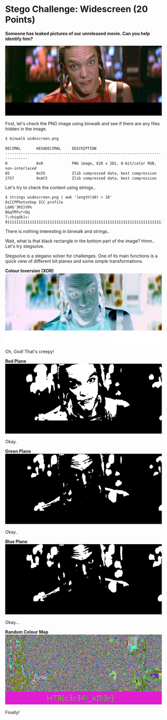 # Stego Challenge: Widescreen (20 Points)

**Someone has leaked pictures of our unreleased movie. Can you help identify him?**

<img src="widescreen.png">

First, let's check the PNG image using binwalk and see if there are any files hidden in the image.

```
$ binwalk widescreen.png 

DECIMAL       HEXADECIMAL     DESCRIPTION
--------------------------------------------------------------------------------
0             0x0             PNG image, 628 x 281, 8-bit/color RGB, non-interlaced
85            0x55            Zlib compressed data, best compression
2757          0xAC5           Zlib compressed data, best compression
```

Let's try to check the content using strings..

```
$ strings widescreen.png | awk 'length($0) > 10'
OiCCPPhotoshop ICC profile
L&H$'3KS}V9%
B&qTMfu*<Qq
7;<hiqXb]=:
0111111111111111111111111111111111111111111111111111111111111111111111111111111111111111111111
```

There is nothing interesting in binwalk and strings..

Wait, what is that black rectangle in the bottom part of the image? Hmm.. Let's try stegsolve.

Stegsolve is a stegano solver for challenges. One of its main functions is a quick view of different bit planes and some simple transformations.

**Colour Inversion (XOR)**
<img src="colour-inversion-xor.png">

Oh, God! That's creepy!

**Red Plane**
<img src="red-plane.png">

Okay.

**Green Plane**
<img src="green-plane.png">

Okay..

**Blue Plane**
<img src="blue-plane.png">

Okay...

**Random Colour Map**
<img src="random-color-map.png">

Finally!
